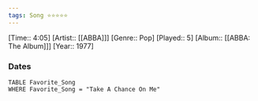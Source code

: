 ```yaml
---
tags: Song ⭐⭐⭐⭐⭐ 
---
```

[Time:: 4:05]
[Artist:: [[ABBA]]]
[Genre:: Pop]
[Played:: 5]
[Album:: [[ABBA: The Album]]]
[Year:: 1977]
### Dates
````dataview
TABLE Favorite_Song
WHERE Favorite_Song = "Take A Chance On Me"
````